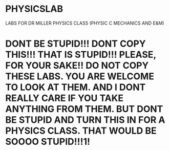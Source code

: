 # PHYSICSLAB
LABS FOR DR MILLER PHYSICS CLASS (PHYSIC C MECHANICS AND E&amp;M)

# DONT BE STUPID!!! DONT COPY THIS!!! THAT IS STUPID!!! PLEASE, FOR YOUR SAKE!! DO NOT COPY THESE LABS. YOU ARE WELCOME TO LOOK AT THEM. AND I DONT REALLY CARE IF YOU TAKE ANYTHING FROM THEM. BUT DONT BE STUPID AND TURN THIS IN FOR A PHYSICS CLASS. THAT WOULD BE SOOOO STUPID!!!1!
